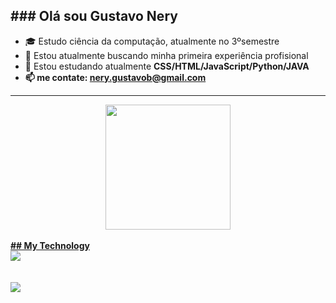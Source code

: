 <b>### Olá sou Gustavo Nery</b>
-----------------------------------------------------------------------------------------------------------------------------------------------
- 🎓 Estudo ciência da computação, atualmente no 3ºsemestre
- 🔭 Estou atualmente buscando minha primeira experiência profisional
- 🌱 Estou estudando atualmente <b>CSS/HTML/JavaScript/Python/JAVA<b>
- 📫 me contate: nery.gustavob@gmail.com
-----------------------------------------------------------------------------------------------------------------------------------------------

<div align="center">
  <a href="https://github.com/1JlNery">
  <img height="200em" src="https://github-readme-stats.vercel.app/api/top-langs/?username=1JlNery&layout=compact&langs_count=7&theme=dra" />
</div>


<div style="display: inline_block"><br>
<b></b>## My Technology</b>
<br>
  <img src="https://skillicons.dev/icons?i=js,html,css,java,py&theme=dark& https://skillicons.dev"/>
  <br>
</div>
<br>
<div><br>
  <a href="mailto:nery.gustavob@gmail.com">
    <img src="https://skillicons.dev/icons?i=gmail&theme=dark  https://skillicons.dev" />
  </a>
</div>

